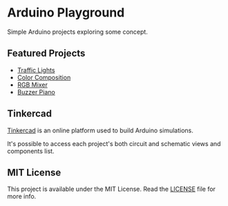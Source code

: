 # Arduino Playground

Simple Arduino projects exploring some concept.

## Featured Projects

- [Traffic Lights](/traffic-lights/)
- [Color Composition](/color-composition/)
- [RGB Mixer](/rgb-mixer/)
- [Buzzer Piano](/buzzer-piano/)

## Tinkercad

[Tinkercad](https://www.tinkercad.com/) is an online platform used to build Arduino simulations.

It's possible to access each project's both circuit and schematic views and components list.

## MIT License

This project is available under the MIT License. Read the [LICENSE](LICENSE) file for more info.